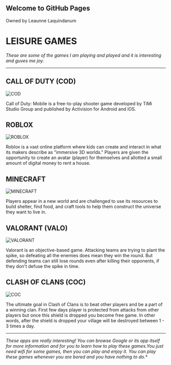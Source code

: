 ## Welcome to GitHub Pages
Owned by Leaunne Laquindanum

# **LEISURE GAMES**
*These are some of the games I am playing and played and it is interesting and guves me joy.*

---

## **CALL OF DUTY (COD)**

![COD](https://upload.wikimedia.org/wikipedia/commons/b/b1/Call_of_Duty_Mobile_Logo.png)

Call of Duty: Mobile is a free-to-play shooter game developed by TiMi Studio Group and published by Activision for Android and iOS.

## **ROBLOX**

![ROBLOX](https://1000logos.net/wp-content/uploads/2021/04/Roblox-logo.png)

Roblox is a vast online platform where kids can create and interact in what its makers describe as "immersive 3D worlds." Players are given the opportunity to create an avatar (player) for themselves and allotted a small amount of digital money to rent a house.

## **MINECRAFT**

![MINECRAFT](https://logos-world.net/wp-content/uploads/2020/04/Minecraft-Logo.png)

Players appear in a new world and are challenged to use its resources to build shelter, find food, and craft tools to help them construct the universe they want to live in.

## **VALORANT (VALO)**

![VALORANT](https://upload.wikimedia.org/wikipedia/commons/thumb/4/44/Valorant_logo.svg/2560px-Valorant_logo.svg.png)

Valorant is an objective-based game. Attacking teams are trying to plant the spike, so defeating all the enemies does mean they win the round. But defending teams can still lose rounds even after killing their opponents, if they don't defuse the spike in time.

## **CLASH OF CLANS (COC)**

![COC](http://assets.stickpng.com/images/580b57fcd9996e24bc43c51c.png)

The ultimate goal in Clash of Clans is to beat other players and be a part of a winning clan. First few days player is protected from attacks from other players but once this shield is dropped you become free game. In other words, after the shield is dropped your village will be destroyed between 1 - 3 times a day.

---

*These apps are really interesting! You can browse Google or its app itself for more information and for you to learn how to play these games.You just need wifi for some games, then you can play and enjoy it. You can play these games whenever you are bored and you have nothing to do.**
